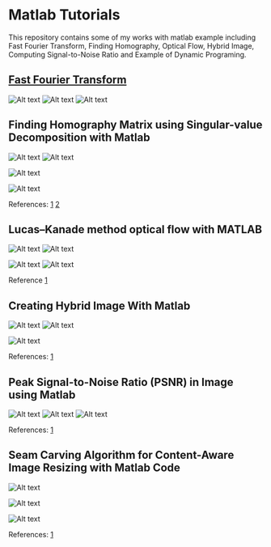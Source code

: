 # Matlab Tutorials
This repository contains some of my works with matlab example including Fast Fourier Transform, Finding Homography, Optical Flow, Hybrid Image, Computing Signal-to-Noise Ratio and Example of Dynamic Programing.

## [Fast Fourier Transform](fft/)
![Alt text](images/Signal-in-time-domain-1.jpg?raw=true "Signal-in-time-domain-1.jpg")
![Alt text](images/signal_frequency_bin.jpg?raw=true "signal_frequency_bin")
![Alt text](images/signal_frequency_hz.jpg?raw=true "signal_frequency_hz.jpg")


## Finding Homography Matrix using Singular-value Decomposition with Matlab

![Alt text](images/homography1.jpg?raw=true "homography1.jpg")
![Alt text](images/homography2.jpg?raw=true "homography2.jpg")

![Alt text](images/homography_ransac.png?raw=true "homography_ransac.png")

![Alt text](images/corresponding_points.jpg?raw=true "corresponding_points.jpg")


References: [1](http://ros-developer.com/2017/12/26/finding-homography-matrix-using-singular-value-decomposition-and-ransac-in-opencv-and-matlab/)
[2](http://ros-developer.com/2017/04/28/stitching-image-using-sift-and-homography/)


## Lucas–Kanade method optical flow with MATLAB

![Alt text](images/bt_0.png?raw=true "bt_0.png")
![Alt text](images/bt_1.png?raw=true "bt_1.png")

![Alt text](images/estimated_optical_flow-300x300.jpg?raw=true "estimated_optical_flow-300x300.jpg")
![Alt text](images/optical_flow_color_map.jpg?raw=true "optical_flow_color_map.jpg")

Reference [1](http://ros-developer.com/2017/04/23/lucas-kanade-method-optical-flow-with-matlab/)

## Creating Hybrid Image With Matlab
![Alt text](images/michelle_low_pass-286x300.jpg?raw=true "michelle_low_pass-286x300.jpg")
![Alt text](images/obama_high_pass-290x300.jpg?raw=true "obama_high_pass-290x300.jpg")

![Alt text](images/michelle_obama_-hybrid_images-295x300.jpg?raw=true "michelle_obama_-hybrid_images-295x300.jpg")

References: [1](http://ros-developer.com/2017/05/16/creating-hybrid-image-with-matlab/)




## Peak Signal-to-Noise Ratio (PSNR) in Image using Matlab
![Alt text](images/pout.jpg?raw=true "pout.jpg")
![Alt text](images/pout_salt_pepper.jpg?raw=true "pout_salt_pepper.jpg")
![Alt text](images/pout_SquaredError.jpg?raw=true "pout_SquaredError.jpg")



References: [1](http://ros-developer.com/2017/12/24/peak-signal-to-noise-ratio-psnr-in-image-using-opencv-and-matlab/)


## Seam Carving Algorithm for Content-Aware Image Resizing with Matlab Code

![Alt text](images/Valve.png?raw=true "Valve.png")

![Alt text](images/Valve640x480.jpg?raw=true "Valve640x480.jpg")

![Alt text](images/Valve720x320.jpg?raw=true "Valve720x320.jpg")

References: [1](http://ros-developer.com/2017/12/22/seam-carving-algorithm-for-content-aware-image-resizing-with-matlab-code/)


